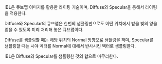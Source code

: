 IBL은 큐브맵 이미지를 활용한 라이팅 기술이며, Diffuse와 Specular을 통해서 라이팅을 적용한다. 

Diffuse와 Specular의 큐브맵은 한번의 샘플링만으로도 어떤 위치에서 받을 빛의 양을 얻을 수 있도록 미리 처리해 놓은 큐브맵이다. 

Diffuse를 샘플링할 때는 해당 위치의 Normal 방향으로 샘플링을 하며, Specular를 샘플링할 때는 시야 벡터를 Normal에 대해서 반사시킨 벡터로 샘플링한다. 

IBL은 Diffuse와 Specular를 샘플링한 것의 합으로 마무리한다. 